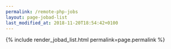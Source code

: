 ```yaml
---
permalink: /remote-php-jobs
layout: page-jobad-list
last_modified_at: 2018-11-20T18:54:42+0100
---
```

{% include render_jobad_list.html permalink=page.permalink %}
